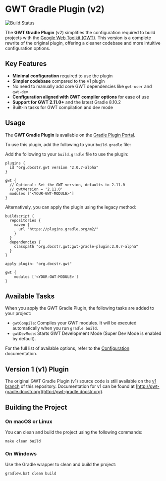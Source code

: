 # GWT Gradle Plugin (v2)

[![Build Status](https://github.com/jiakuan/gwt-gradle-plugin/actions/workflows/gradle.yml/badge.svg)](https://github.com/jiakuan/gwt-gradle-plugin/actions)

The **GWT Gradle Plugin** (v2) simplifies the configuration required to build
projects with the [Google Web Toolkit (GWT)](http://www.gwtproject.org/). This
version is a complete rewrite of the original plugin, offering a cleaner
codebase and more intuitive configuration options.

## Key Features

- **Minimal configuration** required to use the plugin
- **Simpler codebase** compared to the v1 plugin
- No need to manually add core GWT dependencies like `gwt-user` and `gwt-dev`
- **Configuration aligned with GWT compiler options** for ease of use
- **Support for GWT 2.11.0+** and the latest Gradle 8.10.2
- Built-in tasks for GWT compilation and dev mode

## Usage

The **GWT Gradle Plugin** is available on
the [Gradle Plugin Portal](https://plugins.gradle.org/plugin/org.docstr.gwt).

To use this plugin, add the following to your `build.gradle` file:

Add the following to your `build.gradle` file to use the plugin:

```
plugins {
  id "org.docstr.gwt version "2.0.7-alpha"
}

gwt {
  // Optional: Set the GWT version, defaults to 2.11.0
  // gwtVersion = '2.11.0'
  modules ['<YOUR-GWT-MODULE>']
}
```

Alternatively, you can apply the plugin using the legacy method:

```
buildscript {
  repositories {
    maven {
      url "https://plugins.gradle.org/m2/"
    }
  }
  dependencies {
    classpath "org.docstr.gwt:gwt-gradle-plugin:2.0.7-alpha"
  }
}

apply plugin: "org.docstr.gwt"

gwt {
    modules ['<YOUR-GWT-MODULE>']
}
```

## Available Tasks

When you apply the GWT Gradle Plugin, the following tasks are added to your
project:

- `gwtCompile`: Compiles your GWT modules. It will be executed automatically
  when you run `gradle build`.
- `gwtDevMode`: Starts GWT Development Mode (Super Dev Mode is enabled by
  default).

For the full list of available options, refer to
the [Configuration](doc/Configuration.md) documentation.

## Version 1 (v1) Plugin

The original GWT Gradle Plugin (v1) source code is still available on
the [v1 branch](https://github.com/jiakuan/gwt-gradle-plugin/tree/v1) of this
repository. Documentation for v1 can be found
at [http://gwt-gradle.docstr.org](http://gwt-gradle.docstr.org).

## Building the Project

### On macOS or Linux

You can clean and build the project using the following commands:

```
make clean build
```

### On Windows

Use the Gradle wrapper to clean and build the project:

```
gradlew.bat clean build
```

